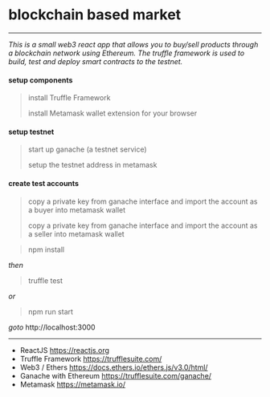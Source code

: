 # blockchain based market
---
*This is a small web3 react app that allows you to buy/sell products through a blockchain network using Ethereum. The truffle framework is used to build, test and deploy smart contracts to the testnet.*


#### setup components
> install Truffle Framework
> 
> install Metamask wallet extension for your browser

#### setup testnet
> start up ganache (a testnet service)
> 
> setup the testnet address in metamask

#### create test accounts
> copy a private key from ganache interface and import the account as a buyer into metamask wallet
> 
> copy a private key from ganache interface and import the account as a seller into metamask wallet


> npm install
> 
*then*
> truffle test 
> 
*or*

> npm run start

*goto*  http://localhost:3000

---


- ReactJS https://reactjs.org
- Truffle Framework https://trufflesuite.com/
- Web3 / Ethers https://docs.ethers.io/ethers.js/v3.0/html/
- Ganache with Ethereum https://trufflesuite.com/ganache/
- Metamask https://metamask.io/
